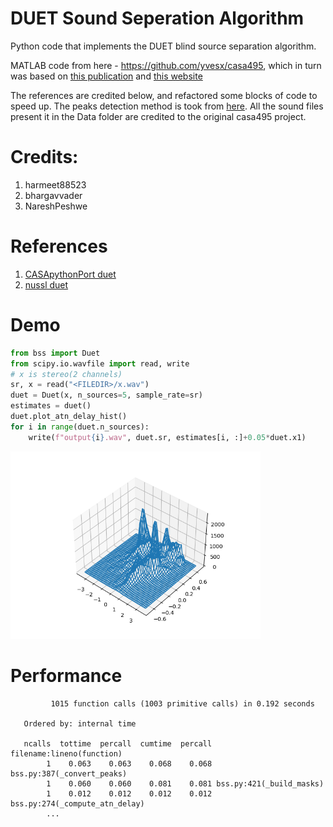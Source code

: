 # DUET Sound Seperation Algorithm

Python code that implements the DUET blind source separation algorithm.

MATLAB code from here - https://github.com/yvesx/casa495, which in turn was based on [this publication](http://link.springer.com/chapter/10.1007%2F978-1-4020-6479-1_8#page-1) and [this website](http://eleceng.ucd.ie/~srickard/bss.html)

The references are credited below, and refactored some blocks of code to speed up. The peaks detection method is took from [here](https://github.com/nussl/nussl/blob/471e7965c5788bff9fe2e1f7884537cae2d18e6f/nussl/core//utils.py#L49).
All the sound files present it in the Data folder are credited to the original casa495 project.

# Credits:

1. harmeet88523
2. bhargavvader
3. NareshPeshwe

# References

1. [CASApythonPort duet](https://github.com/bhargavvader/CASApythonPort)
2. [nussl duet](https://github.com/nussl/nussl/blob/master/nussl/separation/spatial//duet.py#L9)

# Demo

```python
from bss import Duet
from scipy.io.wavfile import read, write
# x is stereo(2 channels)
sr, x = read("<FILEDIR>/x.wav")
duet = Duet(x, n_sources=5, sample_rate=sr)
estimates = duet()
duet.plot_atn_delay_hist()
for i in range(duet.n_sources):
    write(f"output{i}.wav", duet.sr, estimates[i, :]+0.05*duet.x1)
```

<img src="./Data/Figure_1.png" width="400">

# Performance

```
         1015 function calls (1003 primitive calls) in 0.192 seconds

   Ordered by: internal time

   ncalls  tottime  percall  cumtime  percall filename:lineno(function)
        1    0.063    0.063    0.068    0.068 bss.py:387(_convert_peaks)
        1    0.060    0.060    0.081    0.081 bss.py:421(_build_masks)
        1    0.012    0.012    0.012    0.012 bss.py:274(_compute_atn_delay)
        ...
```

